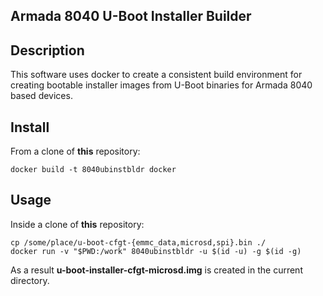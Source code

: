 ## Armada 8040 U-Boot Installer Builder

## Description
This software uses docker to create a consistent build environment for creating bootable installer images from U-Boot binaries for Armada 8040 based devices.

## Install
From a clone of **this** repository:

    docker build -t 8040ubinstbldr docker

## Usage
Inside a clone of **this** repository:

    cp /some/place/u-boot-cfgt-{emmc_data,microsd,spi}.bin ./
    docker run -v "$PWD:/work" 8040ubinstbldr -u $(id -u) -g $(id -g)

As a result **u-boot-installer-cfgt-microsd.img** is created in the current directory.
